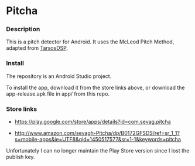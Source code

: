 # Pitcha

### Description

This is a pitch detector for Android. It uses the McLeod Pitch Method, adapted from [TarsosDSP](https://github.com/JorenSix/TarsosDSP).

### Install

The repository is an Android Studio project.

To install the app, download it from the store links above, or
download the app-release.apk file in app/ from this repo.

### Store links

* https://play.google.com/store/apps/details?id=com.sevag.pitcha

* http://www.amazon.com/sevagh-Pitcha/dp/B0172GFSDS/ref=sr_1_1?s=mobile-apps&ie=UTF8&qid=1450517577&sr=1-1&keywords=pitcha

Unfortunately I can no longer maintain the Play Store version since I lost the publish key.
